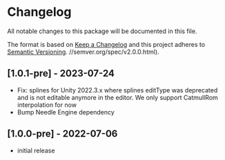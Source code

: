 # Changelog
All notable changes to this package will be documented in this file.

The format is based on [Keep a Changelog](http://keepachangelog.com/en/1.0.0/)
and this project adheres to [Semantic Versioning](http://semver.org/spec/v2.0.0.html).
//semver.org/spec/v2.0.0.html).

## [1.0.1-pre] - 2023-07-24
- Fix: splines for Unity 2022.3.x where splines editType was deprecated and is not editable anymore in the editor. We only support CatmullRom interpolation for now
- Bump Needle Engine dependency

## [1.0.0-pre] - 2022-07-06
- initial release